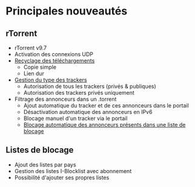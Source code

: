 # Principales nouveautés

## rTorrent

* rTorrent v9.7
* Activation des connexions UDP
* [Recyclage des téléchargements](configuration/options-systemes.md#recyclage-des-telechargements)
  * Copie simple
  * Lien dur
* [Gestion du type des trackers](configuration/options-systemes.md#trackers-autorises)
  * Autorisation de tous les trackers \(privés & publiques\)
  * Autorisation des trackers privés uniquement
* Filtrage des annonceurs dans un .torrent
  * Ajout automatique du tracker et de ces annonceurs dans le portail
  * Désactivation automatique des annonceurs en IPv6
  * Blocage manuel d'un tracker via le portail
  * [Blocage automatique des annonceurs présents dans une liste de blocage](configuration/options-systemes.md#auto-blocks-annonceurs)

## Listes de blocage

* Ajout des listes par pays
* Gestion des listes I-Blocklist avec abonnement
* Possibilité d'ajouter ses propres listes

